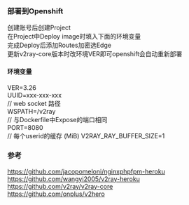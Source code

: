 ### 部署到Openshift  
创建账号后创建Project  
在Project中Deploy image时填入下面的环境变量  
完成Deploy后添加Routes加密选Edge  
更新v2ray-core版本时改环境VER即可openshift会自动重新部署  
  
#### 环境变量  
VER=3.26  
UUID=xxx-xxx-xxx  
// web socket 路径  
WSPATH=/v2ray  
// 与Dockerfile中Expose的端口相同  
PORT=8080  
// 每个userid的缓存 (MiB)
V2RAY_RAY_BUFFER_SIZE=1   
  
### 参考  
https://github.com/jacopomeloni/nginxphpfpm-heroku  
https://github.com/wangyi2005/v2ray-heroku  
https://github.com/v2ray/v2ray-core  
https://github.com/onplus/v2hero  
